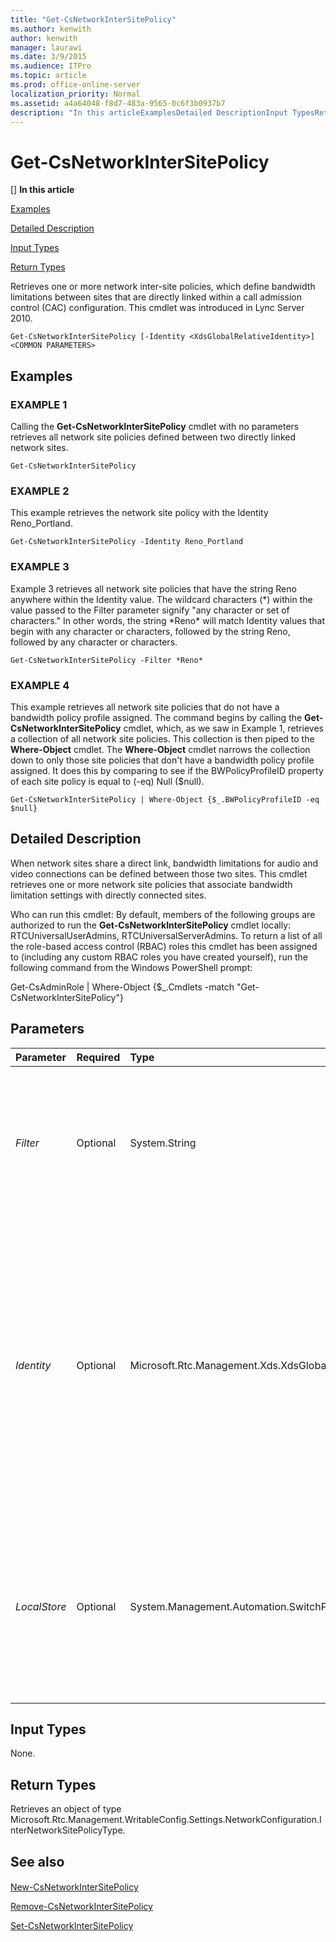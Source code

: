 ```yaml
---
title: "Get-CsNetworkInterSitePolicy"
ms.author: kenwith
author: kenwith
manager: laurawi
ms.date: 3/9/2015
ms.audience: ITPro
ms.topic: article
ms.prod: office-online-server
localization_priority: Normal
ms.assetid: a4a64048-f8d7-483a-9565-0c6f3b0937b7
description: "In this articleExamplesDetailed DescriptionInput TypesReturn Types"
---
```


# Get-CsNetworkInterSitePolicy
[]
 **In this article**
  
[Examples](#sectionSection0)
  
[Detailed Description](#sectionSection1)
  
[Input Types](#sectionSection2)
  
[Return Types](#sectionSection3)
  
Retrieves one or more network inter-site policies, which define bandwidth limitations between sites that are directly linked within a call admission control (CAC) configuration. This cmdlet was introduced in Lync Server 2010.
  
```
Get-CsNetworkInterSitePolicy [-Identity <XdsGlobalRelativeIdentity>] <COMMON PARAMETERS>
```

## Examples
<a name="sectionSection0"> </a>

### EXAMPLE 1

Calling the **Get-CsNetworkInterSitePolicy** cmdlet with no parameters retrieves all network site policies defined between two directly linked network sites. 
  
```
Get-CsNetworkInterSitePolicy
```

### EXAMPLE 2

This example retrieves the network site policy with the Identity Reno_Portland.
  
```
Get-CsNetworkInterSitePolicy -Identity Reno_Portland
```

### EXAMPLE 3

Example 3 retrieves all network site policies that have the string Reno anywhere within the Identity value. The wildcard characters (\*) within the value passed to the Filter parameter signify "any character or set of characters." In other words, the string \*Reno\* will match Identity values that begin with any character or characters, followed by the string Reno, followed by any character or characters.
  
```
Get-CsNetworkInterSitePolicy -Filter *Reno*
```

### EXAMPLE 4

This example retrieves all network site policies that do not have a bandwidth policy profile assigned. The command begins by calling the **Get-CsNetworkInterSitePolicy** cmdlet, which, as we saw in Example 1, retrieves a collection of all network site policies. This collection is then piped to the **Where-Object** cmdlet. The **Where-Object** cmdlet narrows the collection down to only those site policies that don't have a bandwidth policy profile assigned. It does this by comparing to see if the BWPolicyProfileID property of each site policy is equal to (-eq) Null ($null). 
  
```
Get-CsNetworkInterSitePolicy | Where-Object {$_.BWPolicyProfileID -eq $null}
```

## Detailed Description
<a name="sectionSection1"> </a>

When network sites share a direct link, bandwidth limitations for audio and video connections can be defined between those two sites. This cmdlet retrieves one or more network site policies that associate bandwidth limitation settings with directly connected sites.
  
Who can run this cmdlet: By default, members of the following groups are authorized to run the **Get-CsNetworkInterSitePolicy** cmdlet locally: RTCUniversalUserAdmins, RTCUniversalServerAdmins. To return a list of all the role-based access control (RBAC) roles this cmdlet has been assigned to (including any custom RBAC roles you have created yourself), run the following command from the Windows PowerShell prompt: 
  
Get-CsAdminRole | Where-Object {$_.Cmdlets -match "Get-CsNetworkInterSitePolicy"}
  
## Parameters
<a name="sectionSection1"> </a>

|**Parameter**|**Required**|**Type**|**Description**|
|:-----|:-----|:-----|:-----|
| _Filter_ <br/> |Optional  <br/> |System.String  <br/> |A string containing wildcard characters that will search for policies with Identity values matching the wildcard string.  <br/> |
| _Identity_ <br/> |Optional  <br/> |Microsoft.Rtc.Management.Xds.XdsGlobalRelativeIdentity  <br/> |The unique identifier of the network site policy you want to retrieve. Network site policies are created only at the global scope, so this identifier does not need to specify a scope. Instead, it contains a string that is a unique name that identifies that policy.  <br/> |
| _LocalStore_ <br/> |Optional  <br/> |System.Management.Automation.SwitchParameter  <br/> |Retrieves the network inter-site policy information from the local replica of the Central Management store, rather than the Central Management store itself.  <br/> |
   
## Input Types
<a name="sectionSection2"> </a>

None.
  
## Return Types
<a name="sectionSection3"> </a>

Retrieves an object of type Microsoft.Rtc.Management.WritableConfig.Settings.NetworkConfiguration.InterNetworkSitePolicyType.
  
## See also
<a name="sectionSection3"> </a>

#### 

[New-CsNetworkInterSitePolicy](new-csnetworkintersitepolicy.md)
  
[Remove-CsNetworkInterSitePolicy](remove-csnetworkintersitepolicy.md)
  
[Set-CsNetworkInterSitePolicy](set-csnetworkintersitepolicy.md)

